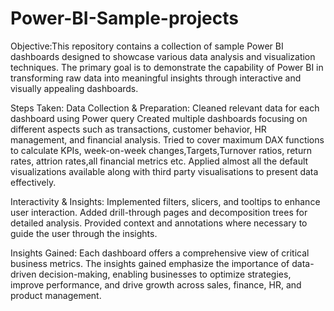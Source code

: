 # Power-BI-Sample-projects
Objective:This repository contains a collection of sample Power BI dashboards designed to showcase various data analysis and visualization techniques. The primary goal is to demonstrate the capability of Power BI in transforming raw data into meaningful insights through interactive and visually appealing dashboards.

Steps Taken:
Data Collection & Preparation: Cleaned relevant data for each dashboard using Power query
Created multiple dashboards focusing on different aspects such as transactions, customer behavior, HR management, and financial analysis.
Tried to cover maximum DAX functions to calculate KPIs, week-on-week changes,Targets,Turnover ratios, return rates, attrion rates,all financial metrics etc.
Applied almost all the default visualizations available along with third party visualisations to present data effectively.

Interactivity & Insights:
Implemented filters, slicers, and tooltips to enhance user interaction.
Added drill-through pages and decomposition trees for detailed analysis.
Provided context and annotations where necessary to guide the user through the insights.

Insights Gained:
 Each dashboard offers a comprehensive view of critical business metrics. The insights gained emphasize the importance of data-driven decision-making, enabling businesses to optimize strategies, improve performance, and drive growth across sales, finance, HR, and product management.
